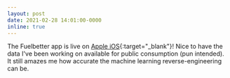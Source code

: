 ```yaml
---
layout: post
date: 2021-02-28 14:01:00-0000
inline: true
---
```


The Fuelbetter app is live on [Apple iOS](https://apps.apple.com/us/app/fuelbetter-diet-food-diary/id1484693951){:target="\_blank"}! Nice to have the data I've been working on available for public consumption (pun intended). It still amazes me how accurate the machine learning reverse-engineering can be.
